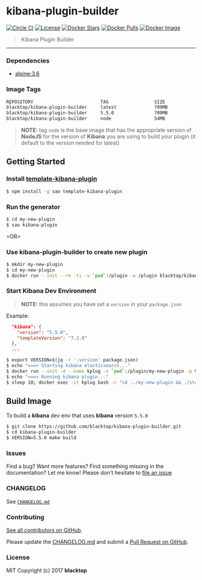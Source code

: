kibana-plugin-builder
=====================

[![Circle CI](https://circleci.com/gh/blacktop/kibana-plugin-builder.png?style=shield)](https://circleci.com/gh/blacktop/kibana-plugin-builder) [![License](http://img.shields.io/:license-mit-blue.svg)](http://doge.mit-license.org) [![Docker Stars](https://img.shields.io/docker/stars/blacktop/kibana-plugin-builder.svg)](https://store.docker.com/community/images/blacktop/kibana-plugin-builder) [![Docker Pulls](https://img.shields.io/docker/pulls/blacktop/kibana-plugin-builder.svg)](https://store.docker.com/community/images/blacktop/kibana-plugin-builder) [![Docker Image](https://img.shields.io/badge/docker%20image-709MB-blue.svg)](https://store.docker.com/community/images/blacktop/kibana-plugin-builder)

> Kibana Plugin Builder

---

### Dependencies

-	[alpine:3.6](https://hub.docker.com/_/alpine/)

### Image Tags

```bash
REPOSITORY                         TAG                 SIZE
blacktop/kibana-plugin-builder     latest              709MB
blacktop/kibana-plugin-builder     5.5.0               709MB
blacktop/kibana-plugin-builder     node                54MB
```

> **NOTE:** tag `node` is the base image that has the appropriate version of **NodeJS** for the version of **Kibana** you are using to build your plugin (it default to the version needed for latest)

Getting Started
---------------

### Install [template-kibana-plugin](https://github.com/elastic/template-kibana-plugin/)

```bash
$ npm install -g sao template-kibana-plugin
```

### Run the generator

```bash
$ cd my-new-plugin
$ sao kibana-plugin
```

=OR=

### Use **kibana-plugin-builder** to create new plugin  

```bash
$ mkdir my-new-plugin
$ cd my-new-plugin
$ docker run --init --rm -ti -v `pwd`:/plugin -w /plugin blacktop/kibana-plugin-builder new-plugin
```

### Start Kibana Dev Environment

> **NOTE:** this assumes you have set a `version` in your `package.json`

Example:

```json
  "kibana": {
    "version": "5.5.0",
    "templateVersion": "7.2.0"
  },
  ...
```

```bash
$ export VERSION=$(jq -r '.version' package.json)
$ echo "===> Starting kibana elasticsearch..."
$ docker run --init -d --name kplug -v `pwd`:/plugin/my-new-plugin -p 9200:9200 -p 5601:5601 blacktop/kibana-plugin-builder:$(VERSION)
$ echo "===> Running kibana plugin..."
$ sleep 10; docker exec -it kplug bash -c "cd ../my-new-plugin && ./start.sh"
```

Build Image
-----------

To build a **kibana** dev env that uses **kibana** version `5.5.0`

```bash
$ git clone https://github.com/blacktop/kibana-plugin-builder.git
$ cd kibana-plugin-builder
$ VERSION=5.5.0 make build
```

### Issues

Find a bug? Want more features? Find something missing in the documentation? Let me know! Please don't hesitate to [file an issue](https://github.com/blacktop/kibana-plugin-builder/issues/new)

### CHANGELOG

See [`CHANGELOG.md`](https://github.com/blacktop/kibana-plugin-builder/blob/master/CHANGELOG.md)

### Contributing

[See all contributors on GitHub](https://github.com/blacktop/kibana-plugin-builder/graphs/contributors).

Please update the [CHANGELOG.md](https://github.com/blacktop/kibana-plugin-builder/blob/master/CHANGELOG.md) and submit a [Pull Request on GitHub](https://help.github.com/articles/using-pull-requests/).

### License

MIT Copyright (c) 2017 **blacktop**
